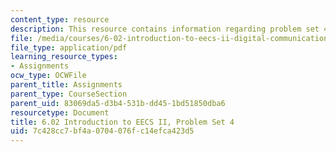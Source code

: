 ```yaml
---
content_type: resource
description: This resource contains information regarding problem set 4.
file: /media/courses/6-02-introduction-to-eecs-ii-digital-communication-systems-fall-2012/7c428cc7bf4a0704076fc14efca423d5_MIT6_02F12_ps4.pdf
file_type: application/pdf
learning_resource_types:
- Assignments
ocw_type: OCWFile
parent_title: Assignments
parent_type: CourseSection
parent_uid: 83069da5-d3b4-531b-dd45-1bd51850dba6
resourcetype: Document
title: 6.02 Introduction to EECS II, Problem Set 4
uid: 7c428cc7-bf4a-0704-076f-c14efca423d5
---
```


